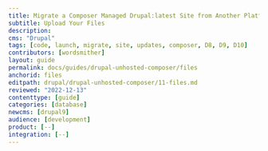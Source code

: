 ```yaml
---
title: Migrate a Composer Managed Drupal:latest Site from Another Platform
subtitle: Upload Your Files
description: 
cms: "Drupal"
tags: [code, launch, migrate, site, updates, composer, D8, D9, D10]
contributors: [wordsmither]
layout: guide
permalink: docs/guides/drupal-unhosted-composer/files
anchorid: files
editpath: drupal/drupal-unhosted-composer/11-files.md
reviewed: "2022-12-13"
contenttype: [guide]
categories: [database]
newcms: [drupal9]
audience: [development]
product: [--]
integration: [--]
---
```


<Partial file="migrate/drupal-addfiles.md" />
